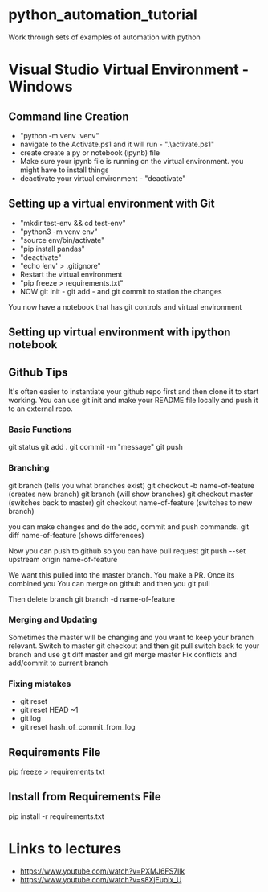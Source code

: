 # python_automation_tutorial
Work through sets of examples of automation with python

# Visual Studio Virtual Environment - Windows  
## Command line Creation 
* "python -m venv .venv"
* navigate to the Activate.ps1 and it will run - ".\activate.ps1"
* create create a py or notebook (ipynb) file
* Make sure your ipynb file is running on the virtual environment. you might have to install things
* deactivate your virtual environment - "deactivate"

## Setting up a virtual environment with Git 
* "mkdir test-env && cd test-env" 
* "python3 -m venv env" 
* "source env/bin/activate" 
* "pip install pandas" 
* "deactivate" 
* "echo ‘env' > .gitignore" 
* Restart the virtual environment 
* "pip freeze > requirements.txt"
* NOW git init -  git add -  and git commit to station the changes 

You now have a notebook that has git controls and virtual environment

## Setting up virtual environment with ipython notebook 


## Github Tips 
It's often easier to instantiate your github repo first and then clone it to start working. You can use git init and make your README file locally and push it to an external repo. 

### Basic Functions 
git status 
git add . 
git commit -m "message" 
git push

### Branching 
git branch (tells you what branches exist)
git checkout -b name-of-feature  (creates new branch)
git branch (will show branches)
git checkout master (switches back to master)
git checkout name-of-feature (switches to new branch)

you can make changes and do the add, commit and push commands. 
git diff name-of-feature (shows differences)

Now you can push to github so you can have pull request 
git push --set upstream origin name-of-feature

We want this pulled into the master branch. You make a PR. Once its combined you 
You can merge on github and then you 
git pull 

Then delete branch 
git branch -d name-of-feature 

### Merging and Updating 
Sometimes the master will be changing and you want to keep your branch relevant. 
Switch to master 
git checkout and then git pull 
switch back to your branch and use git diff master and git merge master 
Fix conflicts and add/commit to current branch 

### Fixing mistakes 
* git reset 
* git reset HEAD ~1
* git log 
* git reset hash_of_commit_from_log

## Requirements File 
pip freeze > requirements.txt

## Install from Requirements File 
pip install -r requirements.txt

# Links to lectures 
* https://www.youtube.com/watch?v=PXMJ6FS7llk
* https://www.youtube.com/watch?v=s8XjEuplx_U


